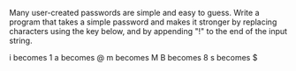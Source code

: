 Many user-created passwords are simple and easy to guess. Write a program that takes a simple password and makes it stronger by replacing characters using the key below, and by appending "!" to the end of the input string.

i becomes 1
a becomes @
m becomes M
B becomes 8
s becomes $

